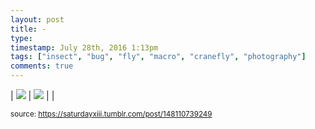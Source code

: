 ```yaml
---
layout: post
title: -
type: 
timestamp: July 28th, 2016 1:13pm
tags: ["insect", "bug", "fly", "macro", "cranefly", "photography"]
comments: true
---
```


| <img src="https://saturdayxiii.github.io/media/148110739249_0.jpg"/> | <img src="https://saturdayxiii.github.io/media/148110739249_1.jpg"/> |  |

<small>source: https://saturdayxiii.tumblr.com/post/148110739249</small>